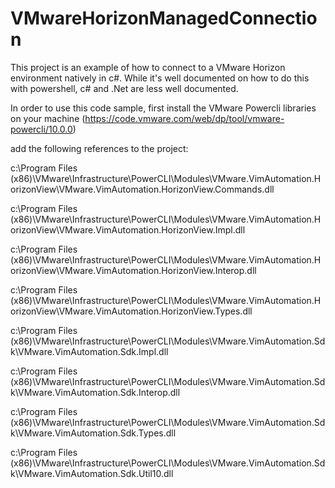 # VMwareHorizonManagedConnection
This project is an example of how to connect to a VMware Horizon environment natively in c#. While it's well documented on how to do this with powershell, c# and .Net are less well documented.

In order to use this code sample, first install the VMware Powercli libraries on your machine (https://code.vmware.com/web/dp/tool/vmware-powercli/10.0.0)

add the following references to the project:

c:\Program Files (x86)\VMware\Infrastructure\PowerCLI\Modules\VMware.VimAutomation.HorizonView\VMware.VimAutomation.HorizonView.Commands.dll

c:\Program Files (x86)\VMware\Infrastructure\PowerCLI\Modules\VMware.VimAutomation.HorizonView\VMware.VimAutomation.HorizonView.Impl.dll

c:\Program Files (x86)\VMware\Infrastructure\PowerCLI\Modules\VMware.VimAutomation.HorizonView\VMware.VimAutomation.HorizonView.Interop.dll

c:\Program Files (x86)\VMware\Infrastructure\PowerCLI\Modules\VMware.VimAutomation.HorizonView\VMware.VimAutomation.HorizonView.Types.dll

c:\Program Files (x86)\VMware\Infrastructure\PowerCLI\Modules\VMware.VimAutomation.Sdk\VMware.VimAutomation.Sdk.Impl.dll

c:\Program Files (x86)\VMware\Infrastructure\PowerCLI\Modules\VMware.VimAutomation.Sdk\VMware.VimAutomation.Sdk.Interop.dll

c:\Program Files (x86)\VMware\Infrastructure\PowerCLI\Modules\VMware.VimAutomation.Sdk\VMware.VimAutomation.Sdk.Types.dll

c:\Program Files (x86)\VMware\Infrastructure\PowerCLI\Modules\VMware.VimAutomation.Sdk\VMware.VimAutomation.Sdk.Util10.dll
